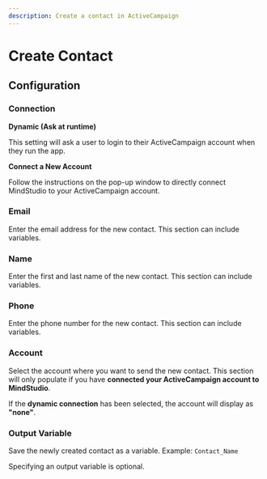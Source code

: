 ```yaml
---
description: Create a contact in ActiveCampaign
---
```


# Create Contact

## Configuration&#x20;

### Connection <a href="#account" id="account"></a>

**Dynamic (Ask at runtime)**

This setting will ask a user to login to their ActiveCampaign account when they run the app.

**Connect a New Account**

Follow the instructions on the pop-up window to directly connect MindStudio to your ActiveCampaign account.

### Email

Enter the email address for the new contact. This section can include variables.

### Name

Enter the first and last name of the new contact. This section can include variables.&#x20;

### Phone

Enter the phone number for the new contact. This section can include variables.

### Account&#x20;

Select the account where you want to send the new contact. This section will only populate if you have **connected your ActiveCampaign account to MindStudio**.&#x20;

If the **dynamic connection** has been selected, the account will display as **"none"**.

### Output Variable&#x20;

Save the newly created contact as a variable. Example: `Contact_Name`

Specifying an output variable is optional.&#x20;
